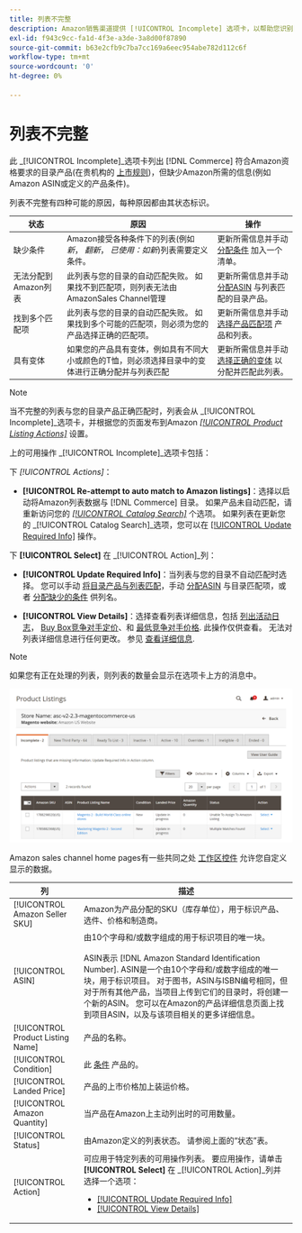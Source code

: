 ```yaml
---
title: 列表不完整
description: Amazon销售渠道提供 [!UICONTROL Incomplete] 选项卡，以帮助您识别不完整的Amazon列表并满足其资格要求。
exl-id: f943c9cc-fa1d-4f3e-a3de-3a8d00f87890
source-git-commit: b63e2cfb9c7ba7cc169a6eec954abe782d112c6f
workflow-type: tm+mt
source-wordcount: '0'
ht-degree: 0%

---
```


# 列表不完整

此 _[!UICONTROL Incomplete]_选项卡列出 [!DNL Commerce] 符合Amazon资格要求的目录产品(在贵机构的 [上市规则](./listing-rules.md))，但缺少Amazon所需的信息(例如Amazon ASIN或定义的产品条件)。

列表不完整有四种可能的原因，每种原因都由其状态标识。

| 状态 | 原因 | 操作 |
|--- |--- |--- |
| 缺少条件 | Amazon接受各种条件下的列表(例如 _新_， _翻新_， _已使用：如新_)列表需要定义条件。 | 更新所需信息并手动 [分配条件](./amazon-manually-update-incomplete-listing.md#update-required-info-missing-condition) 加入一个清单。 |
| 无法分配到Amazon列表 | 此列表与您的目录的自动匹配失败。 如果找不到匹配项，则列表无法由AmazonSales Channel管理 | 更新所需信息并手动 [分配ASIN](./amazon-manually-update-incomplete-listing.md#update-required-info-unable-to-assign-to-amazon-listing) 与列表匹配的目录产品。 |
| 找到多个匹配项 | 此列表与您的目录的自动匹配失败。 如果找到多个可能的匹配项，则必须为您的产品选择正确的匹配项。 | 更新所需信息并手动 [选择产品匹配项](./amazon-manually-update-incomplete-listing.md#update-required-info-multiple-matches-found) 产品和列表。 |
| 具有变体 | 如果您的产品具有变体，例如具有不同大小或颜色的T恤，则必须选择目录中的变体进行正确分配并与列表匹配 | 更新所需信息并手动 [选择正确的变体](./amazon-manually-update-incomplete-listing.md#update-required-info-has-variants) 以分配并匹配此列表。 |

>[!NOTE]
>当不完整的列表与您的目录产品正确匹配时，列表会从 _[!UICONTROL Incomplete]_选项卡，并根据您的页面发布到Amazon [_[!UICONTROL Product Listing Actions]_](./product-listing-actions.md) 设置。

上的可用操作 _[!UICONTROL Incomplete]_选项卡包括：

下 _[!UICONTROL Actions]_：

- **[!UICONTROL Re-attempt to auto match to Amazon listings]**：选择以启动将Amazon列表数据与 [!DNL Commerce] 目录。 如果产品未自动匹配，请重新访问您的 [_[!UICONTROL Catalog Search]_](./catalog-search.md) 个选项。 如果列表在更新您的 _[!UICONTROL Catalog Search]_选项，您可以在 [[!UICONTROL Update Required Info]](./amazon-manually-update-incomplete-listing.md#update-required-info-multiple-matches-found) 操作。

下 **[!UICONTROL Select]** 在 _[!UICONTROL Action]_列：

- **[!UICONTROL Update Required Info]**：当列表与您的目录不自动匹配时选择。 您可以手动 [将目录产品与列表匹配](./amazon-manually-update-incomplete-listing.md#update-required-info-multiple-matches-found)，手动 [分配ASIN](./amazon-manually-update-incomplete-listing.md#update-required-info-unable-to-assign-to-amazon-listing) 与目录匹配项，或者 [分配缺少的条件](./amazon-manually-update-incomplete-listing.md#update-required-info-missing-condition) 供列名。

- **[!UICONTROL View Details]**：选择查看列表详细信息，包括 [列出活动日志](./product-listing-details.md#listing-activity-log)， [Buy Box竞争对手定价](./product-listing-details.md#buy-box-competitor-pricing)、和 [最低竞争对手价格](./product-listing-details.md#lowest-competitor-pricing). 此操作仅供查看。 无法对列表详细信息进行任何更改。 参见 [查看详细信息](./product-listing-details.md).

>[!NOTE]
>
>如果您有正在处理的列表，则列表的数量会显示在选项卡上方的消息中。

![Amazon列表不完整](assets/amazon-incomplete-listings.png)

Amazon sales channel home pages有一些共同之处 [工作区控件](./workspace-controls.md) 允许您自定义显示的数据。

| 列 | 描述 |
|--- |--- |
| [!UICONTROL Amazon Seller SKU] | Amazon为产品分配的SKU（库存单位），用于标识产品、选件、价格和制造商。 |
| [!UICONTROL ASIN] | 由10个字母和/或数字组成的用于标识项目的唯一块。<br><br>ASIN表示 [!DNL Amazon Standard Identification Number]. ASIN是一个由10个字母和/或数字组成的唯一块，用于标识项目。 对于图书，ASIN与ISBN编号相同，但对于所有其他产品，当项目上传到它们的目录时，将创建一个新的ASIN。 您可以在Amazon的产品详细信息页面上找到项目ASIN，以及与该项目相关的更多详细信息。 |
| [!UICONTROL Product Listing Name] | 产品的名称。 |
| [!UICONTROL Condition] | 此 [条件](./product-listing-condition.md) 产品的。 |
| [!UICONTROL Landed Price] | 产品的上市价格加上装运价格。 |
| [!UICONTROL Amazon Quantity] | 当产品在Amazon上主动列出时的可用数量。 |
| [!UICONTROL Status] | 由Amazon定义的列表状态。 请参阅上面的“状态”表。 |
| [!UICONTROL Action] | 可应用于特定列表的可用操作列表。 要应用操作，请单击 **[!UICONTROL Select]** 在 _[!UICONTROL Action]_列并选择一个选项：<ul><li>[[!UICONTROL Update Required Info]](./amazon-manually-update-incomplete-listing.md)</li><li>[[!UICONTROL View Details]](./product-listing-details.md)</li></ul> |
